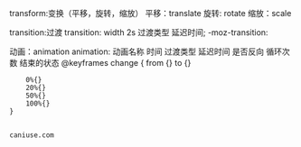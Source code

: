 transform:变换（平移，旋转，缩放）
	平移：translate
	旋转: rotate
	缩放：scale

transition:过渡
	transition: width 2s 过渡类型 延迟时间;
	-moz-transition:

动画：animation
	animation: 动画名称 时间 过渡类型 延迟时间 是否反向 循环次数 结束的状态
	@keyframes change {
		from {}
		to {}

		0%{}
		20%{}
		50%{}
		100%{}
	}


	caniuse.com
